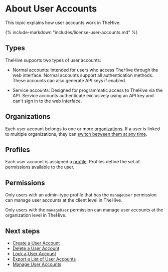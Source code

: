 # About User Accounts

This topic explains how user accounts work in TheHive.

{% include-markdown "includes/license-user-accounts.md" %}

## Types

<!-- md:version 5.0 --> 

TheHive supports two types of user accounts:

* Normal accounts: Intended for users who access TheHive through the web interface. Normal accounts support all authentication methods. These accounts can also generate API keys if enabled.

* Service accounts: Designed for programmatic access to TheHive via the API. Service accounts authenticate exclusively using an API key and can't sign in to the web interface.

## Organizations

Each user account belongs to one or more [organizations](../../../../administration/organizations/about-organizations.md). If a user is linked to multiple organizations, they can [switch between them at any time](../../../switch-organizations.md).

## Profiles

Each user account is assigned a [profile](../../../../administration/profiles/about-profiles.md). Profiles define the set of permissions available to the user.

## Permissions

Only users with an admin-type profile that has the `manageUser` permission can manage user accounts at the client level in TheHive.

Only users with the `manageUser` permission can manage user accounts at the organization level in TheHive.

<h2>Next steps</h2>

* [Create a User Account](create-a-user-account.md)
* [Delete a User Account](delete-a-user-account.md)
* [Lock a User Account](lock-a-user-account.md)
* [Export a List of User Accounts](export-list-user-accounts.md)
* [Manage User Accounts](manage-user-accounts.md)